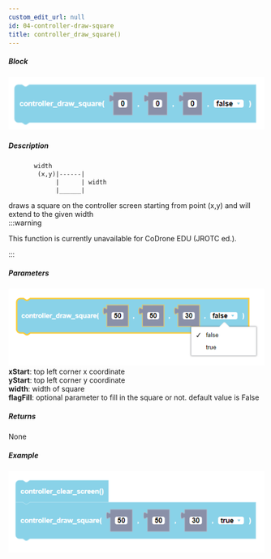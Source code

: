 ```yaml
---
custom_edit_url: null
id: 04-controller-draw-square
title: controller_draw_square()
---
```


##### Block

![controller draw square block image](controller_draw_square.PNG)<br />

##### Description
```
       width
        (x,y)|------|
             |      | width
             |______|
 ```       
draws a square on the controller screen starting from point (x,y) and will extend to the given width              
:::warning

This function is currently unavailable for CoDrone EDU (JROTC ed.).

:::

##### Parameters
![controller draw square block image](controller_draw_square_params.PNG) <br />
**xStart**: top left corner x coordinate <br />
**yStart**: top left corner y coordinate <br />
**width**: width of square <br />
**flagFill**: optional parameter to fill in the square or not. default value is False

##### Returns

None

##### Example

![controller draw square example](controller_draw_square_example.PNG)
